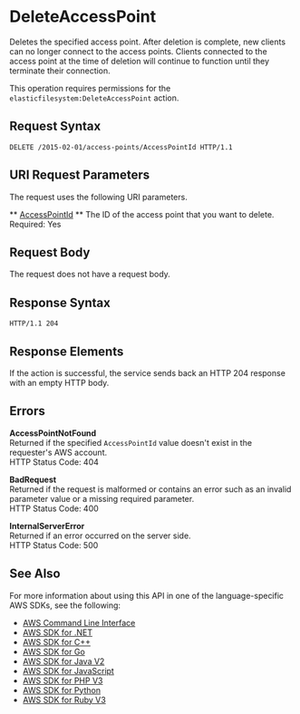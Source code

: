 # DeleteAccessPoint<a name="API_DeleteAccessPoint"></a>

Deletes the specified access point\. After deletion is complete, new clients can no longer connect to the access points\. Clients connected to the access point at the time of deletion will continue to function until they terminate their connection\.

This operation requires permissions for the `elasticfilesystem:DeleteAccessPoint` action\.

## Request Syntax<a name="API_DeleteAccessPoint_RequestSyntax"></a>

```
DELETE /2015-02-01/access-points/AccessPointId HTTP/1.1
```

## URI Request Parameters<a name="API_DeleteAccessPoint_RequestParameters"></a>

The request uses the following URI parameters\.

 ** [AccessPointId](#API_DeleteAccessPoint_RequestSyntax) **   <a name="efs-DeleteAccessPoint-request-AccessPointId"></a>
The ID of the access point that you want to delete\.  
Required: Yes

## Request Body<a name="API_DeleteAccessPoint_RequestBody"></a>

The request does not have a request body\.

## Response Syntax<a name="API_DeleteAccessPoint_ResponseSyntax"></a>

```
HTTP/1.1 204
```

## Response Elements<a name="API_DeleteAccessPoint_ResponseElements"></a>

If the action is successful, the service sends back an HTTP 204 response with an empty HTTP body\.

## Errors<a name="API_DeleteAccessPoint_Errors"></a>

 **AccessPointNotFound**   
Returned if the specified `AccessPointId` value doesn't exist in the requester's AWS account\.  
HTTP Status Code: 404

 **BadRequest**   
Returned if the request is malformed or contains an error such as an invalid parameter value or a missing required parameter\.  
HTTP Status Code: 400

 **InternalServerError**   
Returned if an error occurred on the server side\.  
HTTP Status Code: 500

## See Also<a name="API_DeleteAccessPoint_SeeAlso"></a>

For more information about using this API in one of the language\-specific AWS SDKs, see the following:
+  [AWS Command Line Interface](https://docs.aws.amazon.com/goto/aws-cli/elasticfilesystem-2015-02-01/DeleteAccessPoint) 
+  [AWS SDK for \.NET](https://docs.aws.amazon.com/goto/DotNetSDKV3/elasticfilesystem-2015-02-01/DeleteAccessPoint) 
+  [AWS SDK for C\+\+](https://docs.aws.amazon.com/goto/SdkForCpp/elasticfilesystem-2015-02-01/DeleteAccessPoint) 
+  [AWS SDK for Go](https://docs.aws.amazon.com/goto/SdkForGoV1/elasticfilesystem-2015-02-01/DeleteAccessPoint) 
+  [AWS SDK for Java V2](https://docs.aws.amazon.com/goto/SdkForJavaV2/elasticfilesystem-2015-02-01/DeleteAccessPoint) 
+  [AWS SDK for JavaScript](https://docs.aws.amazon.com/goto/AWSJavaScriptSDK/elasticfilesystem-2015-02-01/DeleteAccessPoint) 
+  [AWS SDK for PHP V3](https://docs.aws.amazon.com/goto/SdkForPHPV3/elasticfilesystem-2015-02-01/DeleteAccessPoint) 
+  [AWS SDK for Python](https://docs.aws.amazon.com/goto/boto3/elasticfilesystem-2015-02-01/DeleteAccessPoint) 
+  [AWS SDK for Ruby V3](https://docs.aws.amazon.com/goto/SdkForRubyV3/elasticfilesystem-2015-02-01/DeleteAccessPoint) 